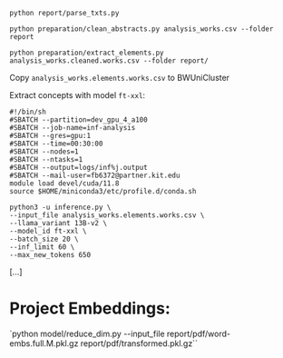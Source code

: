 `python report/parse_txts.py`

`python preparation/clean_abstracts.py analysis_works.csv --folder report `

`python preparation/extract_elements.py analysis_works.cleaned.works.csv --folder report/`

Copy `analysis_works.elements.works.csv` to BWUniCluster

Extract concepts with model `ft-xxl`:

```
#!/bin/sh
#SBATCH --partition=dev_gpu_4_a100
#SBATCH --job-name=inf-analysis
#SBATCH --gres=gpu:1
#SBATCH --time=00:30:00
#SBATCH --nodes=1
#SBATCH --ntasks=1
#SBATCH --output=logs/inf%j.output
#SBATCH --mail-user=fb6372@partner.kit.edu
module load devel/cuda/11.8
source $HOME/miniconda3/etc/profile.d/conda.sh

python3 -u inference.py \
--input_file analysis_works.elements.works.csv \
--llama_variant 13B-v2 \
--model_id ft-xxl \
--batch_size 20 \
--inf_limit 60 \
--max_new_tokens 650
```

[...]

# Project Embeddings:

`python model/reduce_dim.py --input_file report/pdf/word-embs.full.M.pkl.gz report/pdf/transformed.pkl.gz``
